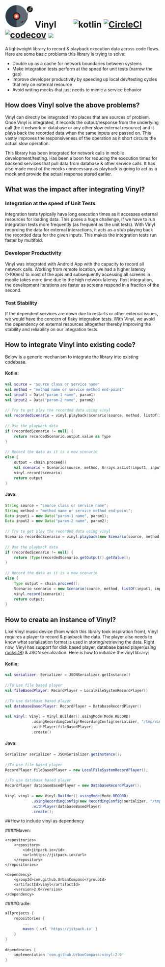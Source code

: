 # ![Vinyl](vinyl.png) Vinyl  ![kotlin](https://img.shields.io/badge/kotlin-compatible-success?logo=kotlin&style=flat) [![CircleCI](https://circleci.com/gh/UrbanCompass/vinyl.svg?style=svg&circle-token=a8cb778fca5ae22550cac7d9a394808114a3feed)](https://circleci.com/gh/UrbanCompass/vinyl) [![codecov](https://codecov.io/gh/UrbanCompass/vinyl/branch/master/graph/badge.svg?token=1OJUZZ00ZA)](https://codecov.io/gh/UrbanCompass/vinyl) [![](https://jitpack.io/v/UrbanCompass/vinyl.svg)](https://jitpack.io/#UrbanCompass/vinyl)
A lightweight library to record &amp; playback execution data across code flows. Here are some basic problems this library is trying to solve:
  - Double up as a cache for network boundaries between systems
  - Make integration tests perform at the speed for unit tests (narrow the gap)
  - Improve developer productivity by speeding up local dev/testing cycles that rely on external resource
  - Avoid writing mocks that just needs to mimic a service behavior
  
## How does Vinyl solve the above problems?
Vinyl can directly be integrated into places that are sources of problem. Once Vinyl is integrated, it records the output/response from the underlying call (be it network or database or any other slow external resource) and it plays back the recorded data when the same inputs are passed on. This vastly improves the responsiveness of the operation as it short circuits the actual slow operation.

This library has been integrated for network calls in mobile development/testing. Has been a boon for reducing the execution times for backend services that pull data from database & other service calls. It has also made most of the mocks unnecessary as playback is going to act as a mock and provide the actual response stored earlier.

## What was the impact after integrating Vinyl?

### Integration at the speed of Unit Tests
Integration tests typically have long execution times as it accesses external resources for loading data. This poses a huge challenge, if we have to run integration tests more frequently (as frequent as the unit tests). With Vinyl recording the data for external interactions, it acts as a stub playing back the recorded data for the given inputs. This makes the integration tests run faster by multifold.

### Developer Productivity
Vinyl was integrated with Android App with the capacity to record all network calls. Working from remote location, we had a higher latency (>100ms) to most of the apis and subsequently accessing all screens in mobile takes more time due to the high network latency. Post integration, the development iterations are faster as screens respond in a fraction of the second.

### Test Stability
If the dependent services are down due to restarts or other external issues, we would have the concern of flaky integration tests. With Vinyl, we avoid the dependency on external resources altogether thereby improving the stability and reliability on our integration tests.

## How to integrate Vinyl into existing code?
Below is a generic mechanism to integrate the library into existing codebase.

#### Kotlin:
```kotlin
val source = "source class or service name"
val method = "method name or service method end-point"
val input1 = Data("param-1 name", param1)
val input2 = Data("param-2 name", param2)

// Try to get play the recorded data using vinyl
val recordedScenario = vinyl.playback(Scenario(source, method, listOf(input1, input2)))

// Use the playback data
if (recordedScenario != null) {
    return recordedScenario.output.value as Type
} 

// Record the data as it is a new scenario
else {
    output = chain.proceed()
    val scenario = Scenario(source, method, Arrays.asList(input1, input2), output)
    vinyl.record(scenario)
    return output
}
```

#### Java:
```java
String source = "source class or service name";
String method = "method name or service method end-point";
Data input1 = new Data("param-1 name", param1);
Data input2 = new Data("param-2 name", param2);

// Try to get play the recorded data using vinyl
Scenario recordedScenario = vinyl.playback(new Scenario(source, method, Arrays.asList(input1, input2)));

// Use the playback data
if (recordedScenario != null) {
    return (Type)recordedScenario.getOutput().getValue();
} 

// Record the data as it is a new scenario
else {
    Type output = chain.proceed();
    Scenario scenario = new Scenario(source, method, listOf(input1, input2), output);
    vinyl.record(scenario);
    return output;
}
```

## How to create an instance of Vinyl?
Like Vinyl music device (from which this library took inspiration from), Vinyl requires a player to record & playback the data. The player also needs to know what serialization format is used in storing/retrieving the data. Right now, Vinyl has support for disk based player, database based player(using [rocksDB](https://github.com/facebook/rocksdb)) & JSON serialization. Here is how to initialize the vinyl library:
#### Kotlin:
```kotlin
val serializer: Serializer = JSONSerializer.getInstance()

//To use file based player
val fileBasedPlayer: RecordPlayer = LocalFileSystemRecordPlayer()

//To use database based player
val databaseBasedPlayer: RecordPlayer = DatabaseRecordPlayer()
    
val vinyl: Vinyl = Vinyl.Builder().usingMode(Mode.RECORD)
            .usingRecordingConfig(RecordingConfig(serializer, "/tmp/vinyl"))
            .withPlayer(fileBasedPlayer)
            .create()
```
#### Java:
```Java
Serializer serializer = JSONSerializer.getInstance();

//To use file based player
RecordPlayer fileBasedPlayer = new LocalFileSystemRecordPlayer();

//To use database based player
RecordPlayer databaseBasedPlayer = new DatabaseRecordPlayer();

Vinyl vinyl = new Vinyl.Builder().usingMode(Mode.RECORD)
            .usingRecordingConfig(new RecordingConfig(serializer, "/tmp/vinyl"))
            .withPlayer(databaseBasedPlayer)
            .create();
```

##How to include vinyl as dependency

####Maven:
```maven
<repositories>
    <repository>
        <id>jitpack.io</id>
        <url>https://jitpack.io</url>
    </repository>
</repositories>

<dependency>
    <groupId>com.github.UrbanCompass</groupId>
    <artifactId>vinyl</artifactId>
    <version>2.0</version>
</dependency>
```

####Gradle:
```gradle
allprojects {
    repositories {
        ...
        maven { url 'https://jitpack.io' }
    }
}

dependencies {
    implementation 'com.github.UrbanCompass:vinyl:2.0'
}
```
